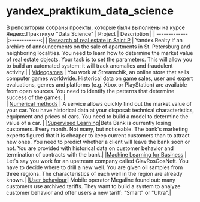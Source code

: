 # yandex_praktikum_data_science
В репозитории собраны проекты, которые были выполнены на курсе Яндекс.Практикум "Data Science"
| Project        | Description  |
| ------------- |:-------------:| 
| [Research of real estate in Saint P]()       | Yandex.Realty if an archive of announcements on the sale of apartments in St. Petersburg and neighboring localities. You need to learn how to determine the market value of real estate objects. Your task is to set the parameters. This will allow you to build an automated system: it will track anomalies and fraudulent activity.| 
| [Videogames](https://nbviewer.jupyter.org/github/anyaprian/yandex_praktikum_data_science/blob/60406b6832ca51ec953fbe7efb912f6da0e58405/games.ipynb)   | You work at Streamchik, an online store that sells computer games worldwide. Historical data on game sales, user and expert evaluations, genres and platforms (e.g. Xbox or PlayStation) are available from open sources. You need to identify the patterns that determine success of the games.      |   
| [Numerical methods](https://nbviewer.jupyter.org/github/anyaprian/yandex_praktikum_data_science/blob/main/%D0%A1%D1%82%D0%BE%D0%B8%D0%BC%D0%BE%D1%81%D1%82%D1%8C%20%D0%B0%D0%B2%D1%82%D0%BE%D0%BC%D0%BE%D0%B1%D0%B8%D0%BB%D1%8F.ipynb) | A service allows quickly find out the market value of your car. You have historical data at your disposal: technical characteristics, equipment and prices of cars. You need to build a model to determine the value of a car.      | 
|[Supervised Learning]()|Beta Bank is currently losing customers. Every month. Not many, but noticeable. The bank's marketing experts figured that it is cheaper to keep current customers than to attract new ones. You need to predict whether a client will leave the bank soon or not. You are provided with historical data on customer behavior and termination of contracts with the bank.|
|[Machine Learning for Business]() | Let's say you work for an upstream company called GlavRosGosNeft. You have to decide where to drill a new well. You are given oil samples from three regions. The characteristics of each well in the region are already known.|
|[User behaviour]()| Mobile operator Megaline found out: many customers use archived tariffs. They want to build a system to analyze customer behavior and offer users a new tariff: "Smart" or "Ultra".|
